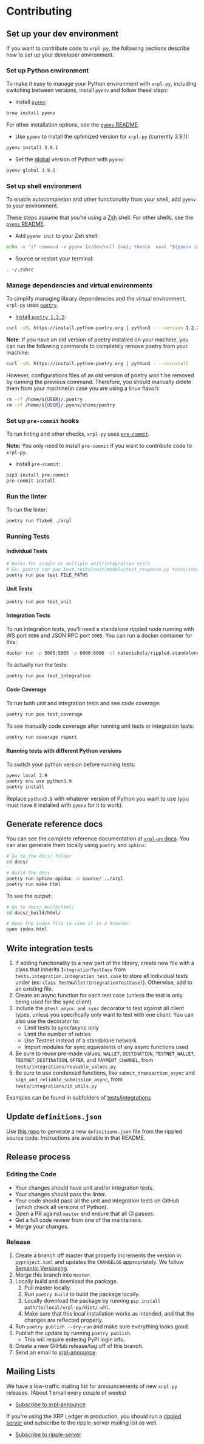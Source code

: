 # Contributing

## Set up your dev environment

If you want to contribute code to `xrpl-py`, the following sections describe how to set up your developer environment.

### Set up Python environment

To make it easy to manage your Python environment with `xrpl-py`, including switching between versions, install `pyenv` and follow these steps:

- Install [`pyenv`](https://github.com/pyenv/pyenv):

```sh
brew install pyenv
```

For other installation options, see the [`pyenv` README](https://github.com/pyenv/pyenv#installation).

- Use `pyenv` to install the optimized version for `xrpl-py` (currently 3.9.1):

```sh
pyenv install 3.9.1
```

- Set the [global](https://github.com/pyenv/pyenv/blob/master/COMMANDS.md#pyenv-global) version of Python with `pyenv`:

```sh
pyenv global 3.9.1
```

### Set up shell environment

To enable autocompletion and other functionality from your shell, add `pyenv` to your environment.

These steps assume that you're using a [Zsh](http://zsh.sourceforge.net/) shell. For other shells, see the [`pyenv` README](https://github.com/pyenv/pyenv#basic-github-checkout).


- Add `pyenv init` to your Zsh shell:

```sh
echo -e 'if command -v pyenv 1>/dev/null 2>&1; then\n  eval "$(pyenv init -)"\nfi' >> ~/.zshrc
```

- Source or restart your terminal:

```sh
. ~/.zshrc
```

### Manage dependencies and virtual environments

To simplify managing library dependencies and the virtual environment, `xrpl-py` uses [`poetry`](https://python-poetry.org/docs).

- [Install `poetry 1.2.2`](https://python-poetry.org/docs/#installing-with-the-official-installer):

```sh
curl -sSL https://install.python-poetry.org | python3 - --version 1.2.2
```

**Note**: If you have an old version of poetry installed on your machine, you can run the following commands to completely remove poetry from your machine:

```sh
curl -sSL https://install.python-poetry.org | python3 - --uninstall
```

However, configurations files of an old version of poetry won't be removed by running the previous command. Therefore, you should manually delete them from your machine(in case you are using a linux flavor):

```sh
rm -rf /home/${USER}/.poetry
rm -rf /home/${USER}/.pyenv/shims/poetry
```

### Set up `pre-commit` hooks

To run linting and other checks, `xrpl-py` uses [`pre-commit`](https://pre-commit.com/).

**Note:** You only need to install `pre-commit` if you want to contribute code to `xrpl-py`.


- Install `pre-commit`:

```sh
pip3 install pre-commit
pre-commit install
```
### Run the linter

To run the linter:

```sh
poetry run flake8 ./xrpl
```

### Running Tests

#### Individual Tests

```sh
# Works for single or multiple unit/integration tests
# Ex: poetry run poe test tests/unit/models/test_response.py tests/integration/transactions/test_account_delete.py
poetry run poe test FILE_PATHS
```

#### Unit Tests

```sh
poetry run poe test_unit
```

#### Integration Tests

To run integration tests, you'll need a standalone rippled node running with WS port `6006` and JSON RPC port `5005`. You can run a docker container for this:
```sh
docker run -p 5005:5005 -p 6006:6006 -it natenichols/rippled-standalone:latest
```

To actually run the tests:

```sh
poetry run poe test_integration
```

#### Code Coverage

To run both unit and integration tests and see code coverage:
```sh
poetry run poe test_coverage
```

To see manually code coverage after running unit tests or integration tests:
```sh
poetry run coverage report
```

#### Running tests with different Python versions

To switch your python version before running tests:

```sh
pyenv local 3.9
poetry env use python3.9
poetry install
```

Replace `python3.9` with whatever version of Python you want to use (you must have it installed with `pyenv` for it to work).


## Generate reference docs

You can see the complete reference documentation at [`xrpl-py` docs](https://xrpl-py.readthedocs.io/en/latest/index.html). You can also generate them locally using `poetry` and `sphinx`:

```sh
# Go to the docs/ folder
cd docs/

# Build the docs
poetry run sphinx-apidoc -o source/ ../xrpl
poetry run make html
```

To see the output:

```sh
# Go to docs/_build/html/
cd docs/_build/html/

# Open the index file to view it in a browser:
open index.html
```

## Write integration tests
1. If adding functionality to a new part of the library, create new file with a class that inherits `IntegrationTestCase` from `tests.integration.integration_test_case` to store all individual tests under (ex: `class TestWallet(IntegrationTestCase)`). Otherwise, add to an existing file.
2. Create an async function for each test case (unless the test is only being used for the sync client)
3. Include the `@test_async_and_sync` decorator to test against all client types, unless you specifically only want to test with one client. You can also use the decorator to:
    - Limit tests to sync/async only
    - Limit the number of retries
    - Use Testnet instead of a standalone network
    - Import modules for sync equivalents of any async functions used
4. Be sure to reuse pre-made values, `WALLET`, `DESTINATION`, `TESTNET_WALLET`, `TESTNET_DESTINATION`, `OFFER`, and `PAYMENT_CHANNEL`, from `tests/integrations/reusable_values.py`
5. Be sure to use condensed functions, like `submit_transaction_async` and `sign_and_reliable_submission_async`, from `tests/integrations/it_utils.py`

Examples can be found in subfolders of [tests/integrations](https://github.com/XRPLF/xrpl-py/tree/master/tests/integration)

## Update `definitions.json`
Use [this repo](https://github.com/RichardAH/xrpl-codec-gen) to generate a new `definitions.json` file from the rippled source code. Instructions are available in that README.


## Release process

### Editing the Code

- Your changes should have unit and/or integration tests.
- Your changes should pass the linter.
- Your code should pass all the unit and integration tests on GitHub (which check all versions of Python).
- Open a PR against `master` and ensure that all CI passes.
- Get a full code review from one of the maintainers.
- Merge your changes.

### Release

1. Create a branch off master that properly increments the version in `pyproject.toml` and updates the `CHANGELOG` appropriately. We follow [Semantic Versioning](https://semver.org/spec/v2.0.0.html).
2. Merge this branch into `master`.
3. Locally build and download the package.
    1. Pull master locally.
    2. Run `poetry build` to build the package locally.
    3. Locally download the package by running `pip install path/to/local/xrpl-py/dist/.whl`.
    4. Make sure that this local installation works as intended, and that the changes are reflected properly.
4. Run `poetry publish --dry-run` and make sure everything looks good.
5. Publish the update by running `poetry publish`.
    - This will require entering PyPI login info.
6. Create a new GitHub release/tag off of this branch.
7. Send an email to [xrpl-announce](https://groups.google.com/g/xrpl-announce).

## Mailing Lists
We have a low-traffic mailing list for announcements of new `xrpl-py` releases. (About 1 email every couple of weeks)

- [Subscribe to xrpl-announce](https://groups.google.com/g/xrpl-announce)

If you're using the XRP Ledger in production, you should run a [rippled server](https://github.com/ripple/rippled) and subscribe to the ripple-server mailing list as well.

- [Subscribe to ripple-server](https://groups.google.com/g/ripple-server)
